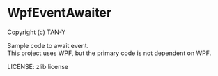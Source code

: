 ﻿WpfEventAwaiter
======

Copyright (c) TAN-Y

Sample code to await event.  
This project uses WPF, but the primary code is not dependent on WPF.

LICENSE: zlib license